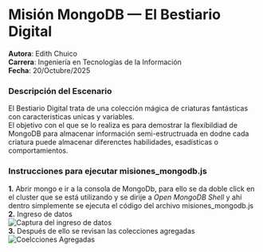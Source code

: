 # Misión MongoDB — El Bestiario Digital
**Autora**: Edith Chuico  
**Carrera**: Ingeniería en Tecnologías de la Información  
**Fecha**: 20/Octubre/2025  
### Descripción del Escenario
El Bestiario Digital trata de una colección mágica de criaturas fantásticas con caracteristicas unicas y variables.  
El objetivo con el que se lo realiza es para demostrar la flexibildiad de MongoDB para almacenar información semi-estructruada en dodne cada criatura puede almacenar diferenctes habilidades, esadísticas o comportamientos.  
### Instrucciones para ejecutar misiones_mongodb.js
**1.** Abrir mongo e ir a la consola de MongoDb, para ello se da doble click en el cluster que se está utilizando y se dirije a _Open MongoDB Shell_ y ahí dentro simplemente se ejecuta el código del archivo misiones_mongodb.js  
**2.** Ingreso de datos  
![Captura del ingreso de datos](https://github.com/EdithChuico/mision-mongodb-EdithChuico/tree/782bd65825422fb42d34b14630f57bbf272c4794/imagenes/AgregarDatos.png)  
**3.** Después de ello se revisan las colecciones agregadas  
![Coelcciones Agregadas](https://github.com/EdithChuico/mision-mongodb-EdithChuico/tree/782bd65825422fb42d34b14630f57bbf272c4794/imagenes/DatosAgregados.png)  
